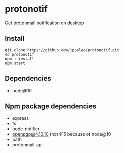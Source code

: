# protonotif
Get protonmail notification on desktop

## Install

```
git clone https://github.com/jppaled/protonotif.git
cd protonotif
npm i install
npm start
```

## Dependencies
- node@10

## Npm package dependencies
- express
- fs
- node-notifier
- openpgp@4.10.10 (not @5 because of node@10
- path
- protonmail-api
